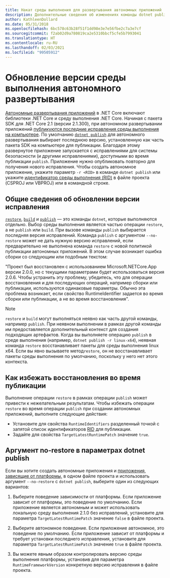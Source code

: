 ```yaml
---
title: Накат среды выполнения для развертывания автономных приложений .NET Core
description: Дополнительные сведения об изменениях команды dotnet publish для автономных развертываний.
author: KathleenDollard
ms.date: 05/31/2018
ms.openlocfilehash: 6bc578c63b28f51f1dd98e3e7e56fbe2c7a3e7cf
ms.sourcegitcommit: f2ab02d9a780819ca2e5310bbcf5cfe5b7993041
ms.translationtype: HT
ms.contentlocale: ru-RU
ms.lasthandoff: 02/03/2021
ms.locfileid: "99505912"
---
```

# <a name="self-contained-deployment-runtime-roll-forward"></a>Обновление версии среды выполнения автономного развертывания

[Автономные развертывания приложений](index.md) в .NET Core включают библиотеки .NET Core и среду выполнения .NET Core. Начиная с пакета SDK для .NET Core 2.1 (версии 2.1.300), при автономном развертывании приложений [публикуются последние исправления среды выполнения на компьютере](https://github.com/dotnet/designs/blob/main/accepted/2018/self-contained-roll-forward.md). По умолчанию [`dotnet publish`](../tools/dotnet-publish.md) для автономного развертывания выбирает последнюю версию, установленную как часть пакета SDK на компьютере для публикации. Благодаря этому развернутое приложение запускается с исправлениями для системы безопасности (и другими исправлениями), доступными во время публикации `publish`. Приложение нужно опубликовать повторно для получения нового исправления. Чтобы создать автономное приложение, укажите параметр `-r <RID>` в команде `dotnet publish` или укажите [идентификатор среды выполнения (RID)](../rid-catalog.md) в файле проекта (CSPROJ или VBPROJ) или в командной строке.

## <a name="patch-version-roll-forward-overview"></a>Общие сведения об обновлении версии исправления

[`restore`](../tools/dotnet-restore.md), [`build`](../tools/dotnet-build.md) и [`publish`](../tools/dotnet-publish.md) — это команды `dotnet`, которые выполняются отдельно. Выбор среды выполнения является частью операции `restore`, а не `publish` или `build`. При вызове команды `publish` выбирается последняя версия исправлений. Команда `publish` с аргументом `--no-restore` может не дать нужную версию исправлений, если предварительно не выполнена команда `restore` с новой политикой публикации автономных приложений. В этом случае возникает ошибка сборки со следующим или подобным текстом:

  "Проект был восстановлен с использованием Microsoft.NETCore.App версии 2.0.0, но с текущими параметрами будет использоваться версия 2.0.6. Чтобы устранить эту проблему, убедитесь, что для операции восстановления и для последующих операций, например сборки или публикации, используются одинаковые параметры. Обычно эта проблема возникает, если свойство RuntimeIdentifier задается во время сборки или публикации, а не во время восстановления".

> [!NOTE]
> `restore` и `build` могут выполняться неявно как часть другой команды, например `publish`. При неявном выполнении в рамках другой команды им предоставляется дополнительный контекст для создания подходящих артефактов. Когда вы выполняете операцию `publish` в среде выполнения (например, `dotnet publish -r linux-x64`), неявная команда `restore` восстанавливает пакеты для среды выполнения linux x64. Если вы явно вызываете метод`restore`, он не восстанавливает пакеты среды выполнения по умолчанию, поскольку у него нет этого контекста.

## <a name="how-to-avoid-restore-during-publish"></a>Как избежать восстановления во время публикации

Выполнение операции `restore` в рамках операции `publish` может привести к нежелательным результатам. Чтобы избежать операции `restore` во время операции `publish` при создании автономных приложений, выполните следующие действия:

- Установите для свойства `RuntimeIdentifiers` разделенный точкой с запятой список идентификаторов [RID](../rid-catalog.md) для публикации.
- Задайте для свойства `TargetLatestRuntimePatch` значение `true`.

## <a name="no-restore-argument-with-dotnet-publish-options"></a>Аргумент no-restore в параметрах dotnet publish

Если вы хотите создать автономные приложения и [приложения, зависящие от платформы,](index.md) в одном файле проекта и использовать аргумент `--no-restore` с `dotnet publish`, выберите один из следующих вариантов:

1. Выберите поведение зависимости от платформы. Если приложение зависит от платформы, это поведение по умолчанию. Если приложение является автономным и может использовать локальную среду выполнения 2.1.0 без исправлений, установите для параметра `TargetLatestRuntimePatch` значение `false` в файле проекта.

2. Выберите автономное поведение. Если приложение автономное, это поведение по умолчанию. Если приложение зависит от платформы и требует установки последнего исправления, установите для параметра `TargetLatestRuntimePatch` значение `true` в файле проекта.

3. Вы можете явным образом контролировать версию среды выполнения платформы, установив для параметра `RuntimeFrameworkVersion` конкретную версию исправления в файле проекта.
